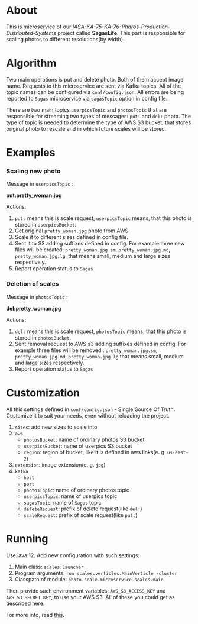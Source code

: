 # About

This is microservice of our *IASA-KA-75-KA-76-Pharos-Production-Distributed-Systems* project called **SagasLife**. This part is responsible for scaling photos to different resolutions(by width).

# Algorithm

Two main operations is put and delete photo. Both of them accept image name. Requests to this microservice are sent via Kafka topics. All of the topic names can be configured via `conf/config.json`. All errors are being reported to `Sagas` microservice via `sagasTopic` option in config file. 

There are two main topics `userpicsTopic` and `photosTopic` that are responsible for streaming two types of messages: `put:` and `del:` photo. The type of topic is needed to determine the type of AWS S3 bucket, that stores original photo to rescale and in which future scales will be stored.

# Examples

### Scaling new photo

Message in `userpicsTopic` : 

**put:pretty_woman.jpg**

Actions:

1. `put:` means this is scale request, `userpicsTopic` means, that this photo is stored in `userpicsBucket`.
2. Get original `pretty_woman.jpg` photo from AWS
3. Scale it to different sizes defined in config file.
4. Sent it to S3 adding suffixes defined in config. For example three new files will be created: `pretty_woman.jpg.sm`, `pretty_woman.jpg.md`, `pretty_woman.jpg.lg`, that means small, medium and large sizes respectively.
5. Report operation status to `Sagas`

### Deletion of scales

Message in `photosTopic` :  

**del:pretty_woman.jpg**

Actions:

1. `del:` means this is scale request, `photosTopic` means, that this photo is stored in `photosBucket`.
2. Sent removal request to AWS s3 adding suffixes defined in config. For example three files will be removed : `pretty_woman.jpg.sm`, `pretty_woman.jpg.md`, `pretty_woman.jpg.lg` that means small, medium and large sizes respectively.
3. Report operation status to `Sagas`

# Customization

All this settings defined in `conf/config.json` - Single Source Of Truth. Customize it to suit your needs, even without reloading the project.

1. `sizes`: add new sizes to scale into
2. `aws`
   - `photosBucket`: name of ordinary photos S3 bucket
   - `userpicsBucket`: name of userpics S3 bucket
   - `region`: region of bucket, like it is defined in aws links(e. g. `us-east-2`)
3. `extension`: image extension(e. g. `jpg`)
4. `kafka`
   - `host`
   - `port`
   - `photosTopic`: name of ordinary photos topic
   - `userpicsTopic`: name of userpics topic
   - `sagasTopic`: name of `Sagas` topic
   - `deleteRequest`: prefix of delete request(like `del:`) 
   - `scaleRequest`: prefix of scale request(like `put:`)
   
# Running

Use java 12. Add new configuration with such settings:
1. Main class: `scales.Launcher`
2. Program arguments: `run scales.verticles.MainVerticle -cluster`
3. Classpath of module: `photo-scale-microservice.scales.main`

Then provide such environment variables: `AWS_S3_ACCESS_KEY` and `AWS_S3_SECRET_KEY`, to use your AWS S3. 
All of these you could get as described [here](https://support.infinitewp.com/support/solutions/articles/212258-where-are-my-amazon-s3-credentials-).

For more info, read [this](https://github.com/IASA-HUB/vertx-starter-pack/wiki/How-to-make-things-work).

